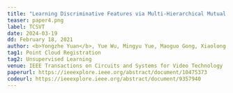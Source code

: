 ```yaml
---
title: "Learning Discriminative Features via Multi-Hierarchical Mutual Information for Unsupervised Point Cloud Registration" 
teaser: paper4.png
label: TCSVT
date: 2024-03-19
dd: February 18, 2021
author: <b>Yongzhe Yuan</b>, Yue Wu, Mingyu Yue, Maoguo Gong, Xiaolong Fan, Wenping Ma, Qiguang Miao
tag1: Point Cloud Registration
tag2: Unsupervised Learning
venue: IEEE Transactions on Circuits and Systems for Video Technology
paperurl: https://ieeexplore.ieee.org/abstract/document/10475373
codeurl: https://ieeexplore.ieee.org/abstract/document/9357940
---
```


